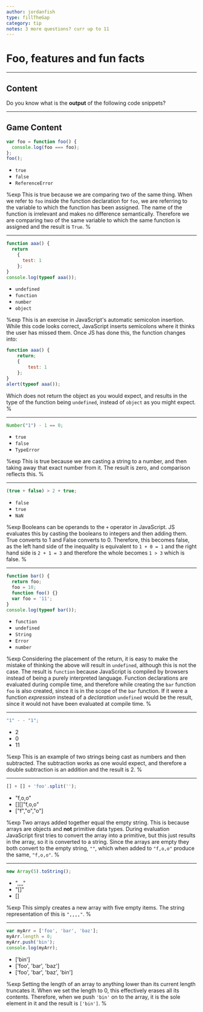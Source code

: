 ```yaml
---
author: jordanfish
type: fillTheGap
category: tip
notes: 3 more questions? curr up to 11
---
```


# Foo, features and fun facts


---

## Content

Do you know what is the **output** of the following code snippets?


---

## Game Content

```javascript
var foo = function foo() {
  console.log(foo === foo);  
};
foo();
```

* `true`
* `false`
* `ReferenceError`

%exp
This is true because we are comparing two of the same thing. When we refer to `foo` inside the function declaration for `foo`, we are referring to the variable to which the function has been assigned. The name of the function is irrelevant and makes no difference semantically. Therefore we are comparing two of the same variable to which the same function is assigned and the result is `True`.
%

---

```javascript
function aaa() {
  return
    {
      test: 1
    };
}
console.log(typeof aaa());
```

* `undefined`
* `function`
* `number`
* `object`

%exp
This is an exercise in JavaScript's automatic semicolon insertion. While this code looks correct, JavaScript inserts semicolons where it thinks the user has missed them. Once JS has done this, the function changes into:

```javascript
function aaa() {
    return;
    {
        test: 1
    };
}
alert(typeof aaa());
```

Which does not return the object as you would expect, and results in the type of the function being `undefined`, instead of `object` as you might expect.
%

---

```javascript
Number("1") - 1 == 0;
```

* `true`
* `false`
* `TypeError`

%exp
This is true because we are casting a string to a number, and then taking away that exact number from it. The result is zero, and comparison reflects this.
%

---

```javascript
(true + false) > 2 + true;
```

* `false`
* `true`
* `NaN`

%exp
Booleans can be operands to the `+` operator in JavaScript. JS evaluates this by casting the booleans to integers and then adding them. True converts to 1 and False converts to 0. Therefore, this becomes false, as the left hand side of the inequality is equivalent to `1 + 0 = 1` and the right hand side is `2 + 1 = 3` and therefore the whole becomes `1 > 3` which is false.
%

---

```javascript
function bar() {
  return foo;
  foo = 10;
  function foo() {}
  var foo = '11';
}
console.log(typeof bar());
```

* `function`
* `undefined`
* `String`
* `Error`
* `number`

%exp
Considering the placement of the return, it is easy to make the mistake of thinking the above will result in `undefined`, although this is not the case. The result is `function` because JavaScript is compiled by browsers instead of being a purely interpreted language. Function declarations are evaluated during compile time, and therefore while creating the `bar` function `foo` is also created, since it is in the scope of the `bar` function. If it were a function *expression* instead of a *declaration* `undefined` would be the result, since it would not have been evaluated at compile time.
%

---

```javascript
"1" - - "1";
```

* 2
* 0
* 11

%exp
This is an example of two strings being cast as numbers and then subtracted. The subtraction works as one would expect, and therefore a double subtraction is an addition and the result is 2.
%

---

```javascript
[] + [] + 'foo'.split('');
```

* "f,o,o"
* [][]"f,o,o"
* ["f","o","o"]

%exp
Two arrays added together equal the empty string. This is because arrays are objects and **not** primitive data types. During evaluation JavaScript first tries to convert the array into a primitive, but this just results in the array, so it is converted to a string. Since the arrays are empty they both convert to the empty string, `""`, which when added to `"f,o,o"` produce the same, `"f,o,o"`.
%

---

```javascript
new Array(5).toString();
```

* ",,,,"
* "[]"
* []

%exp
This simply creates a new array with five empty items. The string representation of this is `",,,,"`.
%

---

```javascript
var myArr = ['foo', 'bar', 'baz'];
myArr.length = 0;
myArr.push('bin');
console.log(myArr);
```

* ['bin']
* ['foo', 'bar', 'baz']
* ['foo', 'bar', 'baz', 'bin']

%exp
Setting the length of an array to anything lower than its current length truncates it. When we set the length to 0, this effectively erases all its contents. Therefore, when we push `'bin'` on to the array, it is the sole element in it and the result is `['bin']`.
%
